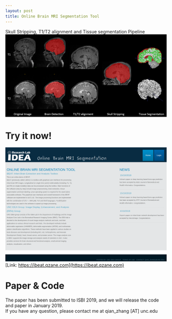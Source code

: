 ```yaml
---
layout: post
title: Online Brain MRI Segmentation Tool
---
```


Skull Stripping, T1/T2 alignment and Tissue segmentation Pipeline <br>
![Pipeline](/images/20181111-pipeline2.png "Our Pipeline") 


# Try it now!
[<img src="/images/20181111-Ibeat-online.png">](https://ibeat.qzane.com) <br>
[Link: https://ibeat.qzane.com](https://ibeat.qzane.com) <br>


# Paper & Code
The paper has been submitted to ISBI 2019, and we will release the code and paper in January 2019. <br>
If you have any question, please contact me at qian_zhang [AT] unc.edu

